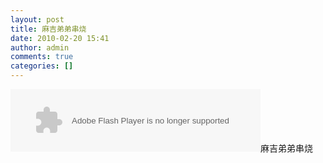 ```yaml
---
layout: post
title: 麻吉弟弟串烧
date: 2010-02-20 15:41
author: admin
comments: true
categories: []
---
```

<object classid="clsid:d27cdb6e-ae6d-11cf-96b8-444553540000" width="400" height="100" codebase="http://download.macromedia.com/pub/shockwave/cabs/flash/swflash.cab#version=6,0,40,0"><param name="src" value="http://www.tudou.com/v/G-ZTJ_u0jFg" /><embed type="application/x-shockwave-flash" width="400" height="100" src="http://www.tudou.com/v/G-ZTJ_u0jFg"></embed></object>麻吉弟弟串烧
